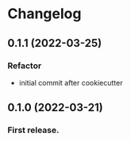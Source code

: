 # Changelog

## 0.1.1 (2022-03-25)

### Refactor

- initial commit after cookiecutter

## 0.1.0 (2022-03-21)
    
###  First release.
